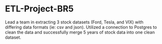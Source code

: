 # ETL-Project-BR5
Lead a team in extracting 3 stock datasets (Ford, Tesla, and VIX) with differing data formats (ie: csv and json). Utilized a connection to Postgres to clean the data and successfully merge 5 years of stock data into one clean dataset.
